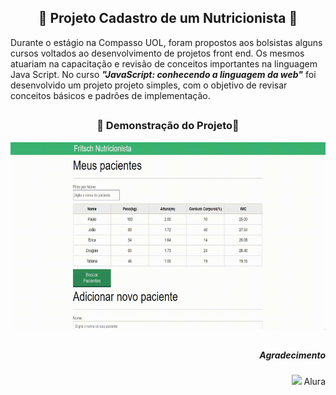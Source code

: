 <h2 align="center"> 🍎 Projeto Cadastro de um Nutricionista 🍏</h2>


<p> Durante o estágio na Compasso UOL, foram propostos aos bolsistas alguns cursos voltados ao desenvolvimento de projetos front end. Os mesmos atuariam na capacitação e revisão de conceitos importantes na linguagem Java Script. No curso <i><b>"JavaScript: conhecendo a linguagem da web"</i></b> foi desenvolvido um projeto projeto simples, com o objetivo de revisar conceitos básicos e padrões de implementação.
  
##
  
  <div  align="center">
    <h3> 🚧 Demonstração do Projeto🚧</h3>
    <img  height="300em" src="https://github.com/Paulo-Fritsch/Projeto-Nutricionista/blob/main/gif.gif?raw=true"/>
  </div>

##

  <div align="right">
    <h5> Agradecimento </h5>
    <img  height="40em" src="https://yt3.ggpht.com/ytc/AKedOLRszi3O39AB5-uw_1jkrxJppwegjToBgIKFIOqiiA=s900-c-k-c0x00ffffff-no-rj"> Alura </img>
  </div>
